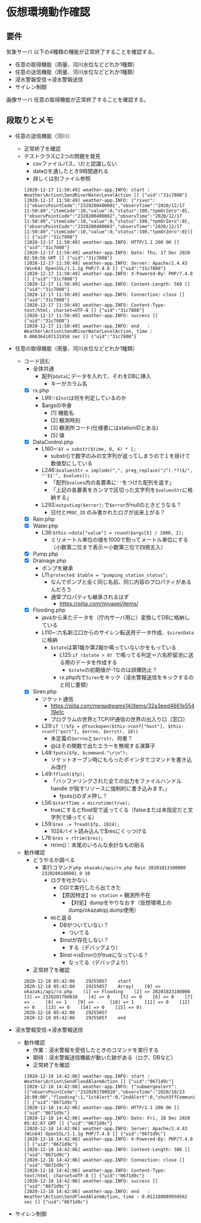 # 仮想環境動作確認

## 要件
気象サーバ
以下の4種類の機能が正常終了することを確認する。
- 任意の取得機能（雨量、河川水位などどれか1種類）
- 任意の送信機能（雨量、河川水位などどれか1種類）
- 浸水警報受信→浸水警報送信
- サイレン制御

画像サーバ
任意の取得機能が正常終了することを確認する。

## 段取りとメモ
- 任意の送信機能（河川）
  - 正常終了を確認
  - テストクラスに2つの問題を発見
    - csvファイルパス、\だと認識しない
    - date()を通したとき9時間遅れる
    - 詳しくは別ファイル参照
    ```
    [2020-12-17 11:50:49] weather-app.INFO: start : Weather\Action\SendRiverWaterLevelAction [] {"uid":"31c7808"}
    [2020-12-17 11:50:49] weather-app.INFO: {"river":[{"observPointCode":"2320200400001","observTime":"2020/12/17 11:50:49","itemCode":10,"value":0,"status":190,"tpmOrZero":0},{"observPointCode":"2320200400002","observTime":"2020/12/17 11:50:49","itemCode":10,"value":0,"status":190,"tpmOrZero":0},{"observPointCode":"2320200400003","observTime":"2020/12/17 11:50:49","itemCode":10,"value":0,"status":190,"tpmOrZero":0}]} [] {"uid":"31c7808"}
    [2020-12-17 11:50:49] weather-app.INFO: HTTP/1.1 200 OK [] {"uid":"31c7808"}
    [2020-12-17 11:50:49] weather-app.INFO: Date: Thu, 17 Dec 2020 02:50:56 GMT [] {"uid":"31c7808"}
    [2020-12-17 11:50:49] weather-app.INFO: Server: Apache/2.4.43 (Win64) OpenSSL/1.1.1g PHP/7.4.8 [] {"uid":"31c7808"}
    [2020-12-17 11:50:49] weather-app.INFO: X-Powered-By: PHP/7.4.8 [] {"uid":"31c7808"}
    [2020-12-17 11:50:49] weather-app.INFO: Content-Length: 560 [] {"uid":"31c7808"}
    [2020-12-17 11:50:49] weather-app.INFO: Connection: close [] {"uid":"31c7808"}
    [2020-12-17 11:50:49] weather-app.INFO: Content-Type: text/html; charset=UTF-8 [] {"uid":"31c7808"}
    [2020-12-17 11:50:49] weather-app.INFO: success [] {"uid":"31c7808"}
    [2020-12-17 11:50:49] weather-app.INFO: end   : Weather\Action\SendRiverWaterLevelAction, time : 0.006364107131958 sec [] {"uid":"31c7808"}
    ```

- 任意の取得機能（雨量、河川水位などどれか1種類）
  - コード読む
    - 全体共通
      - 配列`$data`にデータを入れて、それをDBに挿入
        - キーがカラム名
    - [x] rx.php
      - L99:`!$Inst`は何を判定しているのか
      - $argsの中身
        - [1] 機能名
        - [2] 観測時刻
        - [3] 観測所コード(仕様書にはstationIDとある)
        - [5] 値
    - [x] DataControl.php
      - L160~:`$Y = substr($time, 0, 4) * 1;`
        - substr()で数字のみの文字列が返ってしまうので１を掛けて数値型にしている
      - L246:`$valuesStr = implode(",", preg_replace("/^(.*?)$/", "'$1'", $values));`
        - 「配列`$values`内の各要素に`''`をつけた配列を返す」
        - 「上記の各要素をカンマで区切った文字列を`$valuesStr`に格納する」
      - L293:`outputLog($error);`で`$error`がnullのときどうなる？
        - 日付と`PROC_ID` のみ書かれたログが出来上がる？
    - [x] Rain.php
    - [x] Water.php
      - L36:`$this->data["value"] = round($args[5] / 1000, 2);`
        - ミリメートル単位の値を1000で割ってメートル単位にする（小数第二位まで表示＝小数第三位で四捨五入）
    - [x] Pump.php
    - [x] Drainage.php
      - ポンプを継承
      - L11:`protected $table = "pumping_station_status";`
        - なんでポンプと全く同じ名前、同じ内容のプロパティがあるんだろう
        - 通常プロパティも継承されるはず
          - https://qiita.com/miyapei/items/
    - [x] Flooding.php
      - javaから来たデータを（庁内サーバ用に）変換してDBに格納している
      - L110~:六名新江口からのサイレン転送用データ作成、`$sirenData`に格納
        - `$state`は第1報か第2報か鳴っていないかをもっている
          - L125:`if ($state > 0) `で鳴ってる判定＝六名貯留池に送る用のデータを作成する
            - `$state`の初期値が-1なのは誤爆防止？
          - rx.php内で`Siren`をキック（浸水警報送信をキックするのと同じ要領）
    - [x] Siren.php
      - ソケット通信
        - https://qiita.com/megadreams14/items/32a3eed4661e55419e1c
        - プログラムの世界とTCP/IP通信の世界の出入り口（窓口）
      - L29:`if (!$fp = @fsockopen($this->conf["host"], $this->conf["port"], $errno, $errstr, 10))`
        - 未定義の`$errno`と`$errstr`、何者？
        - @はその関数で出たエラーを無視する演算子
      - L48:`fputs($fp, $command."\r\n");`
        - ソケットオープン時にもらったポインタでコマンドを書き込み改行
      - L49:`fflush($fp);`
        - 「バッファリングされた全ての出力をファイルハンドル handle が指すリソースに強制的に書き込みます。」
          - fputs()のダメ押し？
      - L56:`$startTime = microtime(true);`
        - trueにするとfloat型で返ってくる（falseまたは未指定だと文字列で帰ってくる）
      - L59:`$res .= fread($fp, 1024);`
        - 1024バイト読み込んで$resにくっつける
      - L76:`$res = rtrim($res);`
        - rtrim()：末尾のいろんな余計なもの削る
        
  - 動作確認
    - どうやるか調べる
      - 実行コマンド`php okazaki/api/rx.php Rain 20201013100000 2320200100001 0 10`
        - ログを吐かない
          - CGIで実行したら出てきた
          - 【原因特定】`no station` = 観測所不在
            - 【対処】dumpをやりなおす（仮想環境上のdump/okazakipj.dump使用）
        - `NG`と返る
          - DBがついていない？
            - ついてる
          - $Instが存在しない？
            - する（デバッグより）
          - $Inst->isError()がtrueになっている？
            - なってる（デバッグより）
     - 正常終了を確認
     ```
     2020-12-18 05:42:06	29255057	start
     2020-12-18 05:42:06	29255057	Array(    [0] => okazaki/api/rx.php    [1] => Flooding    [2] => 20201023100000    [3] => 2320201700010    [4] => 0    [5] => 0    [6] => 0    [7] => -    [8] => 1    [9] => -    [10] => 1    [11] => 0    [12] => 0    [13] => 0    [14] => 0    [15] => 0)
     2020-12-18 05:42:06	29255057	
     2020-12-18 05:42:06	29255057	end
     ```
- 浸水警報受信→浸水警報送信
  - 動作確認
    - 作業：浸水警報を受信したときのコマンドを実行する
    - 期待：浸水警報送信機能が動いた跡がある（ログ、DBなど）
    - 正常終了を確認
    ```
    [2020-12-18 14:42:06] weather-app.INFO: start : Weather\Action\SendFloodAlarmAction [] {"uid":"0671d9c"}
    [2020-12-18 14:42:06] weather-app.INFO: {"submergealert":[{"observPointCode":"2320201700010","observTime":"2020/10/23 10:00:00","flooding":1,"1stAlert":0,"2ndAlert":0,"shutOffCommunication":0,"sirenMode":0,"sirenWaterLine":0,"sirenManual":0}]} [] {"uid":"0671d9c"}
    [2020-12-18 14:42:06] weather-app.INFO: HTTP/1.1 200 OK [] {"uid":"0671d9c"}
    [2020-12-18 14:42:06] weather-app.INFO: Date: Fri, 18 Dec 2020 05:42:07 GMT [] {"uid":"0671d9c"}
    [2020-12-18 14:42:06] weather-app.INFO: Server: Apache/2.4.43 (Win64) OpenSSL/1.1.1g PHP/7.4.8 [] {"uid":"0671d9c"}
    [2020-12-18 14:42:06] weather-app.INFO: X-Powered-By: PHP/7.4.8 [] {"uid":"0671d9c"}
    [2020-12-18 14:42:06] weather-app.INFO: Content-Length: 386 [] {"uid":"0671d9c"}
    [2020-12-18 14:42:06] weather-app.INFO: Connection: close [] {"uid":"0671d9c"}
    [2020-12-18 14:42:06] weather-app.INFO: Content-Type: text/html; charset=UTF-8 [] {"uid":"0671d9c"}
    [2020-12-18 14:42:06] weather-app.INFO: success [] {"uid":"0671d9c"}
    [2020-12-18 14:42:06] weather-app.INFO: end   : Weather\Action\SendFloodAlarmAction, time : 0.012180089950562 sec [] {"uid":"0671d9c"}

    ```
- サイレン制御
    
